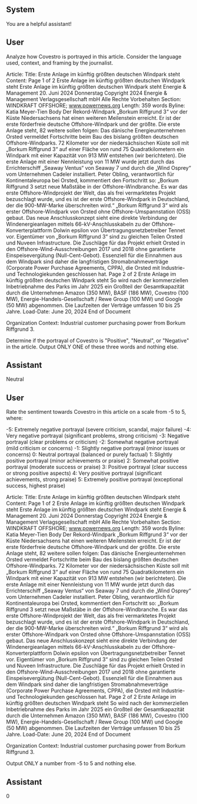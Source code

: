 ## System

You are a helpful assistant!

## User


Analyze how Covestro is portrayed in this article. Consider the language used, context, and framing by the journalist.

Article:
Title: Erste Anlage im künftig größten deutschen Windpark steht
Content: Page 1 of 2
Erste Anlage im künftig größten deutschen Windpark steht
Erste Anlage im künftig größten deutschen Windpark steht
Energie & Management
20. Juni 2024 Donnerstag
Copyright 2024 Energie & Management Verlagsgesellschaft mbH Alle Rechte Vorbehalten
Section: WINDKRAFT OFFSHORE; www.powernews.org
Length: 359 words
Byline: Katia Meyer-Tien
Body
Der Rekord-Windpark „Borkum Riffgrund 3“ vor der Küste Niedersachsens hat einen weiteren Meilenstein erreicht. 
Er ist der erste förderfreie deutsche Offshore-Windpark und der größte.
Die erste Anlage steht, 82 weitere sollen folgen: Das dänische Energieunternehmen Orsted vermeldet Fortschritte 
beim Bau des bislang größten deutschen Offshore-Windparks. 72 Kilometer vor der niedersächsischen Küste soll 
mit „Borkum Riffgrund 3“ auf einer Fläche von rund 75 Quadratkilometern ein Windpark mit einer Kapazität von 913 
MW entstehen (wir berichteten).
Die erste Anlage mit einer Nennleistung von 11 MW wurde jetzt durch das Errichterschiff „Seaway Ventus“ von 
Seaway 7 und durch die „Wind Osprey“ vom Unternehmen Cadeler installiert. Peter Obling, verantwortlich für 
Kontinentaleuropa bei Orsted, kommentiert den Fortschritt so: „Borkum Riffgrund 3 setzt neue Maßstäbe in der 
Offshore-Windbranche. Es war das erste Offshore-Windprojekt der Welt, das als frei vermarktetes Projekt 
bezuschlagt wurde, und es ist der erste Offshore-Windpark in Deutschland, der die 900-MW-Marke überschreiten 
wird.“
„Borkum Riffgrund 3“ wird als erster Offshore-Windpark von Orsted ohne Offshore-Umspannstation (OSS) gebaut. 
Das neue Anschlusskonzept sieht eine direkte Verbindung der Windenergieanlagen mittels 66-kV-Anschlusskabeln 
zu der Offshore-Konverterplattform Dolwin epsilon von Übertragungsnetzbetreiber Tennet vor.
Eigentümer von „Borkum Riffgrund 3“ sind zu gleichen Teilen Orsted und Nuveen Infrastructure. Die Zuschläge für 
das Projekt erhielt Orsted in den Offshore-Wind-Ausschreibungen 2017 und 2018 ohne garantierte 
Einspeisevergütung (Null-Cent-Gebot). Essenziell für die Einnahmen aus dem Windpark sind daher die 
langfristigen Stromabnahmeverträge (Corporate Power Purchase Agreements, CPPA), die Orsted mit Industrie- 
und Technologiekunden geschlossen hat.
Page 2 of 2
Erste Anlage im künftig größten deutschen Windpark steht
So wird nach der kommerziellen Inbetriebnahme des Parks im Jahr 2025 ein Großteil der Gesamtkapazität durch 
die Unternehmen Amazon (350 MW), BASF (186 MW), Covestro (100 MW), Energie-Handels-Gesellschaft / Rewe 
Group (100 MW) und Google (50 MW) abgenommen. Die Laufzeiten der Verträge umfassen 10 bis 25 Jahre.
Load-Date: June 20, 2024
End of Document

Organization Context: Industrial customer purchasing power from Borkum Riffgrund 3.

Determine if the portrayal of Covestro is "Positive", "Neutral", or "Negative" in the article.
Output ONLY ONE of these three words and nothing else.


## Assistant

Neutral

## User


Rate the sentiment towards Covestro in this article on a scale from -5 to 5, where:

-5: Extremely negative portrayal (severe criticism, scandal, major failure)
-4: Very negative portrayal (significant problems, strong criticism)
-3: Negative portrayal (clear problems or criticism)
-2: Somewhat negative portrayal (mild criticism or concerns)
-1: Slightly negative portrayal (minor issues or concerns)
0: Neutral portrayal (balanced or purely factual)
1: Slightly positive portrayal (minor achievements or praise)
2: Somewhat positive portrayal (moderate success or praise)
3: Positive portrayal (clear success or strong positive aspects)
4: Very positive portrayal (significant achievements, strong praise)
5: Extremely positive portrayal (exceptional success, highest praise)

Article:
Title: Erste Anlage im künftig größten deutschen Windpark steht
Content: Page 1 of 2
Erste Anlage im künftig größten deutschen Windpark steht
Erste Anlage im künftig größten deutschen Windpark steht
Energie & Management
20. Juni 2024 Donnerstag
Copyright 2024 Energie & Management Verlagsgesellschaft mbH Alle Rechte Vorbehalten
Section: WINDKRAFT OFFSHORE; www.powernews.org
Length: 359 words
Byline: Katia Meyer-Tien
Body
Der Rekord-Windpark „Borkum Riffgrund 3“ vor der Küste Niedersachsens hat einen weiteren Meilenstein erreicht. 
Er ist der erste förderfreie deutsche Offshore-Windpark und der größte.
Die erste Anlage steht, 82 weitere sollen folgen: Das dänische Energieunternehmen Orsted vermeldet Fortschritte 
beim Bau des bislang größten deutschen Offshore-Windparks. 72 Kilometer vor der niedersächsischen Küste soll 
mit „Borkum Riffgrund 3“ auf einer Fläche von rund 75 Quadratkilometern ein Windpark mit einer Kapazität von 913 
MW entstehen (wir berichteten).
Die erste Anlage mit einer Nennleistung von 11 MW wurde jetzt durch das Errichterschiff „Seaway Ventus“ von 
Seaway 7 und durch die „Wind Osprey“ vom Unternehmen Cadeler installiert. Peter Obling, verantwortlich für 
Kontinentaleuropa bei Orsted, kommentiert den Fortschritt so: „Borkum Riffgrund 3 setzt neue Maßstäbe in der 
Offshore-Windbranche. Es war das erste Offshore-Windprojekt der Welt, das als frei vermarktetes Projekt 
bezuschlagt wurde, und es ist der erste Offshore-Windpark in Deutschland, der die 900-MW-Marke überschreiten 
wird.“
„Borkum Riffgrund 3“ wird als erster Offshore-Windpark von Orsted ohne Offshore-Umspannstation (OSS) gebaut. 
Das neue Anschlusskonzept sieht eine direkte Verbindung der Windenergieanlagen mittels 66-kV-Anschlusskabeln 
zu der Offshore-Konverterplattform Dolwin epsilon von Übertragungsnetzbetreiber Tennet vor.
Eigentümer von „Borkum Riffgrund 3“ sind zu gleichen Teilen Orsted und Nuveen Infrastructure. Die Zuschläge für 
das Projekt erhielt Orsted in den Offshore-Wind-Ausschreibungen 2017 und 2018 ohne garantierte 
Einspeisevergütung (Null-Cent-Gebot). Essenziell für die Einnahmen aus dem Windpark sind daher die 
langfristigen Stromabnahmeverträge (Corporate Power Purchase Agreements, CPPA), die Orsted mit Industrie- 
und Technologiekunden geschlossen hat.
Page 2 of 2
Erste Anlage im künftig größten deutschen Windpark steht
So wird nach der kommerziellen Inbetriebnahme des Parks im Jahr 2025 ein Großteil der Gesamtkapazität durch 
die Unternehmen Amazon (350 MW), BASF (186 MW), Covestro (100 MW), Energie-Handels-Gesellschaft / Rewe 
Group (100 MW) und Google (50 MW) abgenommen. Die Laufzeiten der Verträge umfassen 10 bis 25 Jahre.
Load-Date: June 20, 2024
End of Document

Organization Context: Industrial customer purchasing power from Borkum Riffgrund 3.

Output ONLY a number from -5 to 5 and nothing else.


## Assistant

0

